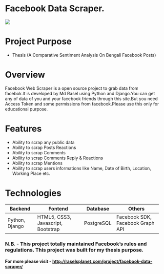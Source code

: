 # Facebook Data Scraper.
![](http://raselsplanet.com/media/data_sraping_Rasels_Planet_2.jpg)

# Project Purpose
* Thesis (A Comparative Sentiment Analysis On Bengali Facebook Posts)

# Overview
Facebook Web Scraper is a open source project to grab data from facebok.It is developed by Md Rasel using Python and Django.You can get any of data of you and your facebook friends through this site.But you need Access Token and some permissions from facebook.Please use this  only for educational purpose.

# Features
* Ability to scrap any public data
* Ability to scrap Posts Reactions
* Ability to scrap Comments
* Ability to scrap Comments Reply & Reactions
* Ability to scrap Mentions
* Ability to scrap users informations like Name, Date of Birth, Location, Working Place etc.

# Technologies	

|Backend|Fontend|Database|Others|
|-------|-------|--------|------|
|Python, Django|HTML5, CSS3, Javascript, Bootstrap|PostgreSQL|Facebook SDK, Facebook Graph API|

### N.B. - This project totally maintained Facebook’s rules and regulations. This project was built for my thesis purpose.

#### For more please visit - http://raselsplanet.com/project/facebook-data-scraper/




